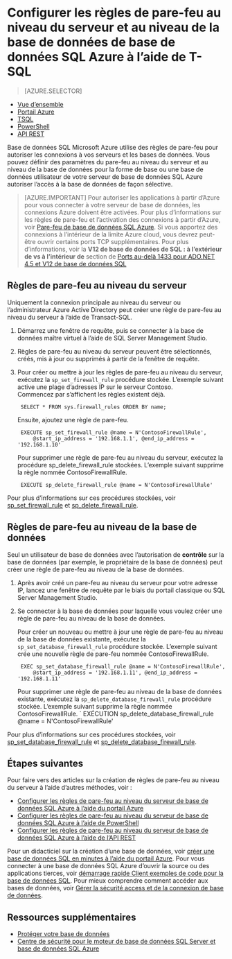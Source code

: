 <properties
    pageTitle="Règles de pare-feu au niveau du serveur et au niveau de la base de données de base de données SQL Azure à l’aide de T-SQL | Microsoft Azure"
    description="Découvrez comment configurer le pare-feu pour les adresses IP qui accèdent aux bases de données SQL Azure."
    services="sql-database"
    documentationCenter=""
    authors="BYHAM"
    manager="jhubbard"
    editor=""/>


<tags
    ms.service="sql-database"
    ms.workload="data-management"
    ms.tgt_pltfrm="na"
    ms.devlang="dotnet"
    ms.topic="article" 
    ms.date="08/30/2016"
    ms.author="rickbyh"/>


# <a name="configure-azure-sql-database-server-level-and-database-level-firewall-rules-using-t-sql"></a>Configurer les règles de pare-feu au niveau du serveur et au niveau de la base de données de base de données SQL Azure à l’aide de T-SQL


> [AZURE.SELECTOR]
- [Vue d’ensemble](sql-database-firewall-configure.md)
- [Portail Azure](sql-database-configure-firewall-settings.md)
- [TSQL](sql-database-configure-firewall-settings-tsql.md)
- [PowerShell](sql-database-configure-firewall-settings-powershell.md)
- [API REST](sql-database-configure-firewall-settings-rest.md)


Base de données SQL Microsoft Azure utilise des règles de pare-feu pour autoriser les connexions à vos serveurs et les bases de données. Vous pouvez définir des paramètres du pare-feu au niveau du serveur et au niveau de la base de données pour la forme de base ou une base de données utilisateur de votre serveur de base de données SQL Azure autoriser l’accès à la base de données de façon sélective.

> [AZURE.IMPORTANT] Pour autoriser les applications à partir d’Azure pour vous connecter à votre serveur de base de données, les connexions Azure doivent être activées. Pour plus d’informations sur les règles de pare-feu et l’activation des connexions à partir d’Azure, voir [Pare-feu de base de données SQL Azure](sql-database-firewall-configure.md). Si vous apportez des connexions à l’intérieur de la limite Azure cloud, vous devrez peut-être ouvrir certains ports TCP supplémentaires. Pour plus d’informations, voir la **V12 de base de données de SQL : à l’extérieur de vs à l’intérieur de** section de [Ports au-delà 1433 pour ADO.NET 4.5 et V12 de base de données SQL](sql-database-develop-direct-route-ports-adonet-v12.md)


## <a name="server-level-firewall-rules"></a>Règles de pare-feu au niveau du serveur

Uniquement la connexion principale au niveau du serveur ou l’administrateur Azure Active Directory peut créer une règle de pare-feu au niveau du serveur à l’aide de Transact-SQL.

1. Démarrez une fenêtre de requête, puis se connecter à la base de données maître virtuel à l’aide de SQL Server Management Studio.
2. Règles de pare-feu au niveau du serveur peuvent être sélectionnés, créés, mis à jour ou supprimés à partir de la fenêtre de requête.
3. Pour créer ou mettre à jour les règles de pare-feu au niveau du serveur, exécutez la `sp_set_firewall_rule` procédure stockée. L’exemple suivant active une plage d’adresses IP sur le serveur Contoso.<br/>Commencez par s’affichent les règles existent déjà.

        SELECT * FROM sys.firewall_rules ORDER BY name;

    Ensuite, ajoutez une règle de pare-feu.

        EXECUTE sp_set_firewall_rule @name = N'ContosoFirewallRule',
            @start_ip_address = '192.168.1.1', @end_ip_address = '192.168.1.10'

    Pour supprimer une règle de pare-feu au niveau du serveur, exécutez la procédure sp_delete_firewall_rule stockées. L’exemple suivant supprime la règle nommée ContosoFirewallRule.
 
        EXECUTE sp_delete_firewall_rule @name = N'ContosoFirewallRule'
 
 Pour plus d’informations sur ces procédures stockées, voir [sp_set_firewall_rule](https://msdn.microsoft.com/library/dn270017.aspx) et [sp_delete_firewall_rule](https://msdn.microsoft.com/library/dn270024.aspx).

## <a name="database-level-firewall-rules"></a>Règles de pare-feu au niveau de la base de données

Seul un utilisateur de base de données avec l’autorisation de **contrôle** sur la base de données (par exemple, le propriétaire de la base de données) peut créer une règle de pare-feu au niveau de la base de données.

1. Après avoir créé un pare-feu au niveau du serveur pour votre adresse IP, lancez une fenêtre de requête par le biais du portail classique ou SQL Server Management Studio.
2. Se connecter à la base de données pour laquelle vous voulez créer une règle de pare-feu au niveau de la base de données.

    Pour créer un nouveau ou mettre à jour une règle de pare-feu au niveau de la base de données existante, exécutez la `sp_set_database_firewall_rule` procédure stockée. L’exemple suivant crée une nouvelle règle de pare-feu nommée ContosoFirewallRule.
 
        EXEC sp_set_database_firewall_rule @name = N'ContosoFirewallRule', 
            @start_ip_address = '192.168.1.11', @end_ip_address = '192.168.1.11'
 
    Pour supprimer une règle de pare-feu au niveau de la base de données existante, exécutez la `sp_delete_database_firewall_rule` procédure stockée. L’exemple suivant supprime la règle nommée ContosoFirewallRule.
`
   EXÉCUTION sp_delete_database_firewall_rule @name = N'ContosoFirewallRule'

Pour plus d’informations sur ces procédures stockées, voir [sp_set_database_firewall_rule](https://msdn.microsoft.com/library/dn270010.aspx) et [sp_delete_database_firewall_rule](https://msdn.microsoft.com/library/dn270030.aspx).

## <a name="next-steps"></a>Étapes suivantes

Pour faire vers des articles sur la création de règles de pare-feu au niveau du serveur à l’aide d’autres méthodes, voir : 

- [Configurer les règles de pare-feu au niveau du serveur de base de données SQL Azure à l’aide du portail Azure](sql-database-configure-firewall-settings.md)
- [Configurer les règles de pare-feu au niveau du serveur de base de données SQL Azure à l’aide de PowerShell](sql-database-configure-firewall-settings-powershell.md)
- [Configurer les règles de pare-feu au niveau du serveur de base de données SQL Azure à l’aide de l’API REST](sql-database-configure-firewall-settings-rest.md)

Pour un didacticiel sur la création d’une base de données, voir [créer une base de données SQL en minutes à l’aide du portail Azure](sql-database-get-started.md).
Pour vous connecter à une base de données SQL Azure d’ouvrir la source ou des applications tierces, voir [démarrage rapide Client exemples de code pour la base de données SQL](https://msdn.microsoft.com/library/azure/ee336282.aspx).
Pour mieux comprendre comment accéder aux bases de données, voir [Gérer la sécurité access et de la connexion de base de données](https://msdn.microsoft.com/library/azure/ee336235.aspx).


## <a name="additional-resources"></a>Ressources supplémentaires

- [Protéger votre base de données](sql-database-security.md)
- [Centre de sécurité pour le moteur de base de données SQL Server et base de données SQL Azure](https://msdn.microsoft.com/library/bb510589)
